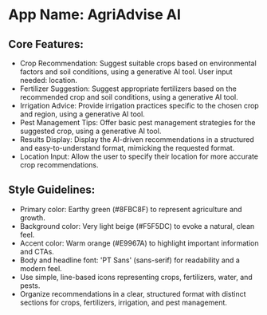 # **App Name**: AgriAdvise AI

## Core Features:

- Crop Recommendation: Suggest suitable crops based on environmental factors and soil conditions, using a generative AI tool. User input needed: location.
- Fertilizer Suggestion: Suggest appropriate fertilizers based on the recommended crop and soil conditions, using a generative AI tool.
- Irrigation Advice: Provide irrigation practices specific to the chosen crop and region, using a generative AI tool.
- Pest Management Tips: Offer basic pest management strategies for the suggested crop, using a generative AI tool.
- Results Display: Display the AI-driven recommendations in a structured and easy-to-understand format, mimicking the requested format.
- Location Input: Allow the user to specify their location for more accurate crop recommendations.

## Style Guidelines:

- Primary color: Earthy green (#8FBC8F) to represent agriculture and growth.
- Background color: Very light beige (#F5F5DC) to evoke a natural, clean feel.
- Accent color: Warm orange (#E9967A) to highlight important information and CTAs.
- Body and headline font: 'PT Sans' (sans-serif) for readability and a modern feel.
- Use simple, line-based icons representing crops, fertilizers, water, and pests.
- Organize recommendations in a clear, structured format with distinct sections for crops, fertilizers, irrigation, and pest management.